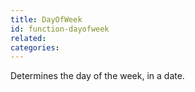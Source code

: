 ```yaml
---
title: DayOfWeek
id: function-dayofweek
related:
categories:
---
```


Determines the day of the week, in a date.